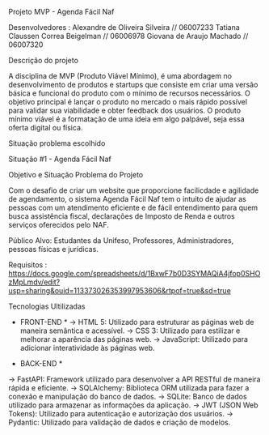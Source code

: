 Projeto MVP - Agenda Fácil Naf

Desenvolvedores : Alexandre de Oliveira Silveira // 06007233
                  Tatiana Claussen Correa Beigelman // 06006978
                  Giovana de Araujo Machado // 06007320
                  

Descrição do projeto

A disciplina de MVP (Produto Viável Mínimo), é uma abordagem no desenvolvimento de produtos e startups que consiste em criar uma versão básica e funcional do produto com o mínimo de recursos necessários. O objetivo principal é lançar o produto no mercado o mais rápido possível para validar sua viabilidade e obter feedback dos usuários. O produto mínimo viável é a formatação de uma ideia em algo palpável, seja essa oferta digital ou física.

Situação problema escolhido

Situação #1 - Agenda Fácil Naf

Objetivo e Situação Problema do Projeto

Com o desafio de criar um website que proporcione facilicdade e agilidade de agendamento, o sistema Agenda Fácil Naf tem o intuito de ajudar as pessoas com um atendimento eficiente e de fácil entendimento para quem busca assistência fiscal, declarações de Imposto de Renda e outros serviços oferecidos pelo NAF.

Público Alvo: Estudantes da Unifeso, Professores, Administradores, pessoas físicas e jurídicas.

Requisitos : https://docs.google.com/spreadsheets/d/1BxwF7b0D3SYMAQiA4jfop0SHOzMpLmdv/edit?usp=sharing&ouid=113373026353997953606&rtpof=true&sd=true

Tecnologias Ultilizadas

* FRONT-END *
-> HTML 5: Utilizado para estruturar as páginas web de maneira semântica e acessível.
-> CSS 3: Utilizado para estilizar e melhorar a aparência das páginas web.
-> JavaScript: Utilizado para adicionar interatividade às páginas web.

* BACK-END *

-> FastAPI: Framework utilizado para desenvolver a API RESTful de maneira rápida e eficiente.
-> SQLAlchemy: Biblioteca ORM utilizada para fazer a conexão e manipulação do banco de dados.
-> SQLite: Banco de dados utilizado para armazenar as informações da aplicação.
-> JWT (JSON Web Tokens): Utilizado para autenticação e autorização dos usuários.
-> Pydantic: Utilizado para validação de dados e criação de modelos.
